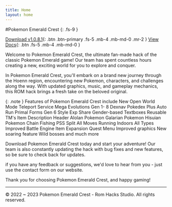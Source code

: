 ```yaml
---
title: Home
layout: home
---
```

#Pokemon Emerald Crest
{: .fs-9 }

[Download v1.0.8.1](#getting-started){: .btn .btn-primary .fs-5 .mb-4 .mb-md-0 .mr-2 }
[View Docs](#getting-started){: .btn .fs-5 .mb-4 .mb-md-0 }

Welcome to Pokemon Emerald Crest, the ultimate fan-made hack of the classic Pokemon Emerald game! Our team has spent countless hours creating a new, exciting world for you to explore and conquer.

In Pokemon Emerald Crest, you'll embark on a brand new journey through the Hoenn region, encountering new Pokemon, characters, and challenges along the way. With updated graphics, music, and gameplay mechanics, this ROM hack brings a fresh take on the beloved original.

{: .note }
Features of Pokemon Emerald Crest include
New Open World Mode 
Teleport Service
Mega Evolutions
Gen 1- 8
Dexnav
Pokedex Plus
Auto Run
Primal Forms
Gen 6 Style Exp Share
Gender-based Textboxes
Reusable TM's
Item Description Header
Alolan Pokemon
Galarian Pokemon
Hisuian Pokemon
Chain Fishing
PSS Split
All Moves
Running Indoors
All Types
Improved Battle Engine
Item Expansion
Quest Menu
Improved graphics
New soaring feature
Wild bosses
and much more

Download Pokemon Emerald Crest today and start your adventure! Our team is also constantly updating the hack with bug fixes and new features, so be sure to check back for updates.

if you have any feedback or suggestions, we'd love to hear from you - just use the contact form on our website.

Thank you for choosing Pokemon Emerald Crest, and happy gaming!

----

&copy; 2022 ~ 2023 Pokemon Emerald Crest - Rom Hacks Studio. All rights reserved.

